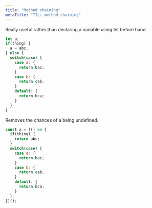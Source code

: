 ```yaml
---
title: "Method chaining"
metaTitle: "TIL: method chaining"
---
```


Really useful rather than declaring a variable using let before hand.

```javascript
let a;
if(thing) {
  a = abc;
} else {
  switch(case) {
    case a: {
      return bac;
    }
    case b: {
      return cab;
    }
    default: {
      return bca;
    }
  }
}
```

Removes the chances of a being undefined.

```javascript
const a = (() => {
  if(thing) {
    return abc;
  }
  switch(case) {
    case a: {
      return bac;
    }
    case b: {
      return cab;
    }
    default: {
      return bca;
    }
  }
})();
```
